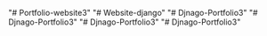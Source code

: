 "# Portfolio-website3" 
"# Website-django" 
"# Djnago-Portfolio3" 
"# Djnago-Portfolio3" 
"# Djnago-Portfolio3" 
"# Djnago-Portfolio3" 
